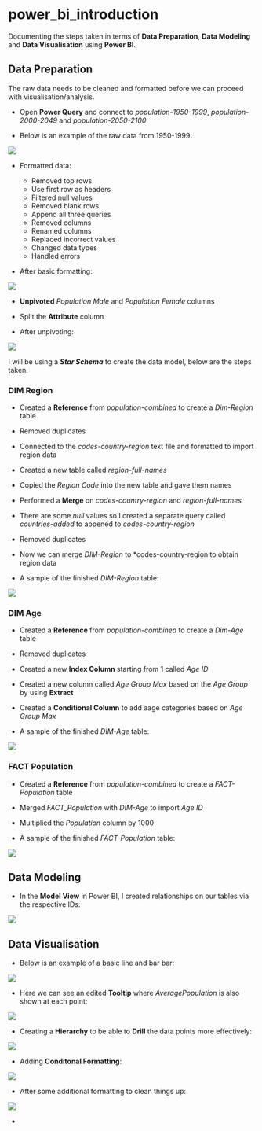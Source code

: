 # power_bi_introduction

Documenting the steps taken in terms of **Data Preparation**, **Data Modeling** and **Data Visualisation** using **Power BI**.

## **Data Preparation**

The raw data needs to be cleaned and formatted before we can proceed with visualisation/analysis.

- Open **Power Query** and connect to *population-1950-1999*, *population-2000-2049* and *population-2050-2100*

- Below is an example of the raw data from 1950-1999:

![](https://github.com/latiful-hassan/power_bi_introduction/blob/main/first_project_screenshots/population-1950-1999_raw.png)

- Formatted data:
  * Removed top rows
  * Use first row as headers
  * Filtered null values
  * Removed blank rows
  * Append all three queries
  * Removed columns
  * Renamed columns
  * Replaced incorrect values
  * Changed data types
  * Handled errors

- After basic formatting:

![](https://github.com/latiful-hassan/power_bi_introduction/blob/main/first_project_screenshots/population_combined_formatted_p1.png)

- **Unpivoted** *Population Male* and *Population Female* columns
- Split the **Attribute** column 

- After unpivoting:

![](https://github.com/latiful-hassan/power_bi_introduction/blob/main/first_project_screenshots/unpivot.png)

I will be using a ***Star Schema*** to create the data model, below are the steps taken.

### DIM Region

- Created a **Reference** from *population-combined* to create a *Dim-Region* table
- Removed duplicates
- Connected to the *codes-country-region* text file and formatted to import region data
- Created a new table called *region-full-names*
- Copied the *Region Code* into the new table and gave them names
- Performed a **Merge** on *codes-country-region* and *region-full-names*
- There are some *null* values so I created a separate query called *countries-added* to appened to *codes-country-region*
- Removed duplicates
- Now we can merge *DIM-Region* to *codes-country-region to obtain region data

- A sample of the finished *DIM-Region* table:

![](https://github.com/latiful-hassan/power_bi_introduction/blob/main/first_project_screenshots/dim_region.png)

### DIM Age

- Created a **Reference** from *population-combined* to create a *Dim-Age* table
- Removed duplicates
- Created a new **Index Column** starting from 1 called *Age ID*
- Created a new column called *Age Group Max* based on the *Age Group* by using **Extract**
- Created a **Conditional Column** to add aage categories based on *Age Group Max*

- A sample of the finished *DIM-Age* table:

![](https://github.com/latiful-hassan/power_bi_introduction/blob/main/first_project_screenshots/dim_age.png)

### FACT Population

- Created a **Reference** from *population-combined* to create a *FACT-Population* table
- Merged *FACT_Population* with *DIM-Age* to import *Age ID*
- Multiplied the *Population* column by 1000

- A sample of the finished *FACT-Population* table:

![](https://github.com/latiful-hassan/power_bi_introduction/blob/main/first_project_screenshots/FACT_population.png)

## **Data Modeling**

- In the **Model View** in Power BI, I created relationships on our tables via the respective IDs:

![](https://github.com/latiful-hassan/power_bi_introduction/blob/main/first_project_screenshots/relationships.png)

## **Data Visualisation**

- Below is an example of a basic line and bar bar:

![](https://github.com/latiful-hassan/power_bi_introduction/blob/main/first_project_screenshots/basic_charts.png)

- Here we can see an edited **Tooltip** where *AveragePopulation* is also shown at each point:

![](https://github.com/latiful-hassan/power_bi_introduction/blob/main/first_project_screenshots/tooltips.png)

- Creating a **Hierarchy** to be able to **Drill** the data points more effectively:

![](https://github.com/latiful-hassan/power_bi_introduction/blob/main/first_project_screenshots/hierarchy.png)

- Adding **Conditonal Formatting**:

![](https://github.com/latiful-hassan/power_bi_introduction/blob/main/first_project_screenshots/conditional_formatting.png)

- After some additional formatting to clean things up:

![](https://github.com/latiful-hassan/power_bi_introduction/blob/main/first_project_screenshots/additional_formatting.png)

- 

